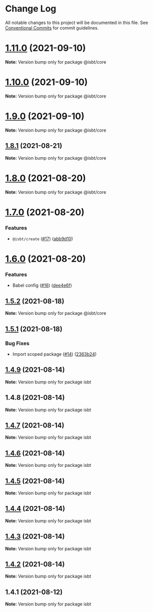 # Change Log

All notable changes to this project will be documented in this file.
See [Conventional Commits](https://conventionalcommits.org) for commit guidelines.

# [1.11.0](https://github.com/kobiburnley/isbt/compare/@isbt/core@1.10.0...@isbt/core@1.11.0) (2021-09-10)

**Note:** Version bump only for package @isbt/core





# [1.10.0](https://github.com/kobiburnley/isbt/compare/@isbt/core@1.9.0...@isbt/core@1.10.0) (2021-09-10)

**Note:** Version bump only for package @isbt/core





# [1.9.0](https://github.com/kobiburnley/isbt/compare/@isbt/core@1.8.1...@isbt/core@1.9.0) (2021-09-10)

**Note:** Version bump only for package @isbt/core





## [1.8.1](https://github.com/kobiburnley/isbt/compare/@isbt/core@1.8.0...@isbt/core@1.8.1) (2021-08-21)

**Note:** Version bump only for package @isbt/core





# [1.8.0](https://github.com/kobiburnley/isbt/compare/@isbt/core@1.7.0...@isbt/core@1.8.0) (2021-08-20)

**Note:** Version bump only for package @isbt/core





# [1.7.0](https://github.com/kobiburnley/isbt/compare/@isbt/core@1.6.0...@isbt/core@1.7.0) (2021-08-20)


### Features

* `@isbt/create` ([#17](https://github.com/kobiburnley/isbt/issues/17)) ([abb9d10](https://github.com/kobiburnley/isbt/commit/abb9d10000a1143ab755076616d2f58427ed4ac2))





# [1.6.0](https://github.com/kobiburnley/isbt/compare/@isbt/core@1.5.2...@isbt/core@1.6.0) (2021-08-20)


### Features

* Babel config ([#16](https://github.com/kobiburnley/isbt/issues/16)) ([dee4e6f](https://github.com/kobiburnley/isbt/commit/dee4e6f8e97276aa7a2b5ea4bfbf5786774d5a35))





## [1.5.2](https://github.com/kobiburnley/isbt/compare/@isbt/core@1.5.1...@isbt/core@1.5.2) (2021-08-18)

**Note:** Version bump only for package @isbt/core





## [1.5.1](https://github.com/kobiburnley/isbt/compare/@isbt/core@1.5.0...@isbt/core@1.5.1) (2021-08-18)


### Bug Fixes

* Import scoped package ([#14](https://github.com/kobiburnley/isbt/issues/14)) ([2363b24](https://github.com/kobiburnley/isbt/commit/2363b24c6abff388aa653bd33e0dcf4d66314715))





## [1.4.9](https://github.com/kobiburnley/isbt/compare/isbt@1.4.8...isbt@1.4.9) (2021-08-14)

**Note:** Version bump only for package isbt





## 1.4.8 (2021-08-14)

**Note:** Version bump only for package isbt





## [1.4.7](https://github.com/kobiburnley/isbt/compare/isbt@1.4.6...isbt@1.4.7) (2021-08-14)

**Note:** Version bump only for package isbt





## [1.4.6](https://github.com/kobiburnley/isbt/compare/isbt@1.4.5...isbt@1.4.6) (2021-08-14)

**Note:** Version bump only for package isbt





## [1.4.5](https://github.com/kobiburnley/isbt/compare/isbt@1.4.4...isbt@1.4.5) (2021-08-14)

**Note:** Version bump only for package isbt





## [1.4.4](https://github.com/kobiburnley/isbt/compare/isbt@1.4.3...isbt@1.4.4) (2021-08-14)

**Note:** Version bump only for package isbt





## [1.4.3](https://github.com/kobiburnley/isbt/compare/isbt@1.4.2...isbt@1.4.3) (2021-08-14)

**Note:** Version bump only for package isbt





## [1.4.2](https://github.com/kobiburnley/isbt/compare/isbt@1.4.1...isbt@1.4.2) (2021-08-14)

**Note:** Version bump only for package isbt





## 1.4.1 (2021-08-12)

**Note:** Version bump only for package isbt
